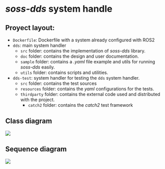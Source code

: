 # *soss-dds* system handle

## Proyect layout:
- `Dockerfile`: Dockerfile with a system already configured with ROS2
- `dds`: main system handler
    - `src` folder: contains the implementation of *soss-dds* library.
    - `doc` folder: contains the design and user documentation.
    - `sample` folder: contains a *.yaml* file example and utils for running *soss-dds* easily.
    - `utils` folder: contains scripts and utilities.
- `dds-test`: system handler for testing the `dds` system handler.
    - `src` folder: contains the test sources
    - `resources` folder: contains the *yaml* configurations for the tests.
    - `thirdparty` folder: contains the external code used and distributed with the project.
        - `catch2` folder: contains the *catch2* test framework

## Class diagram
![](http://www.plantuml.com/plantuml/png/hPF1QhGm58NtFaMOVwD_HvdTm20oK1YwBFW04fDR6qQJa1i7fFJTcwRHnh5qLLTwpicztut96IqrTXpw9Aadj30yKSbxC6HtA0gv8__pl2BFOziBV0NpIwOUMsH6jFUXKC4r4KneAksTNHGLuLPJWsvb4kL8cUTHvpidxfU4LAZsgEGD30ebaoMqSHBMKqIoPdbBY7iU25FoHNIZWJGZogqmWaEmr9LEMnMra8sI37wmPeIjHRdxjW9NrlkC5WqSm7B2EPvE-ji8ya1rwIq-IJe8rjX90rQXZO5Ee0NJn6xgNc5Fsb7q74ms3sw0MbY2d5hgWrc4DU_r6cgHOp6k4tIhj1ES33Cx8D8EF5IWq5-rKbI8JV0ZWkYdhX0mw7_2O821k44QxzcM9JfHf2n9Mk__NIx7u-6GaLh8hWVhZAfQ3XRdoq34JsTLuxJrf24RQswXptvgQLJ4asZAhZuJRf7hvjGpIEwlzGS0)

## Sequence diagram
![](http://www.plantuml.com/plantuml/png/hLN1Yjmm3BtxAmozj8U1deVEicrXwR7GtaenZgtT4MJiO2k1zEihjvE9Od3O3jtBEibxqjEJfNdCP1EDbrvzYfq-FEYFFJhGHts6le_g4OBdZolAEef9Hpf3ClbyVNGnWHeOWGu76qX_cpF1vOiDljz--BgUj-_7hiVCGRTXnYwxX5tr-dCC4wICCMnUU-Adp5W8X3HhxxDIfvF6W8Isnr-McA9F9rNqbbgbp2DN4PxnPKnGgiB94cpha0_CbhKSjJ4bZJ5ltzMucwwZxgFr35Z2huetb0-7W-3uETWBEaFp05bvQ91RkXAy87zEHiQH6cH7nBaPQ0bGIzwYCraQLxbLdk9_uLGDg4Yr_ussMJy1XywlRDjwrMJJMfA-nm7TZV6lql9oVrydJTntgUt_sfK732O6rz9qPpAUCufbvCfyBUkXidluUvItRxNsTcAIc73E77Cs50t75am14TIYMtAPOwYqa8NlCmy_thpdlwUddm-5nMaX-3NjKb7984kIjjGL5K-UKxmihfH_CetiTW87E84f-AfIWLFhKRWaAZLiLiCboQrjOjQkJrNUnOmhyNhB1sAaSPqC8QGNDpnaIgFRNyF6_875kTpzkmP7ydUdNmBtjxk0th4xnr1lpyPYR8tNyZkir6y0)

